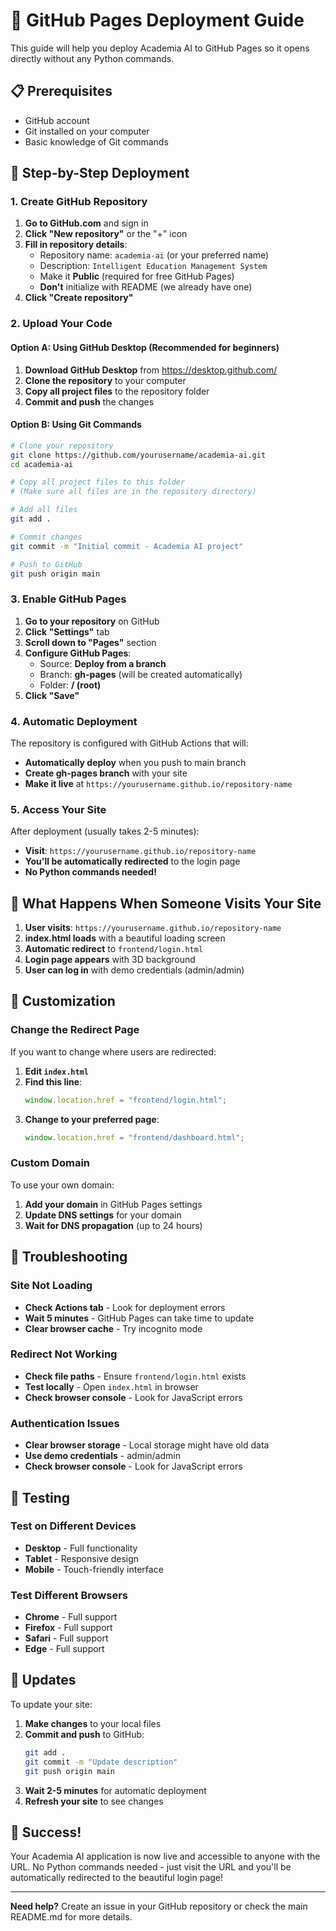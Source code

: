 # 🚀 GitHub Pages Deployment Guide

This guide will help you deploy Academia AI to GitHub Pages so it opens directly without any Python commands.

## 📋 Prerequisites

- GitHub account
- Git installed on your computer
- Basic knowledge of Git commands

## 🔧 Step-by-Step Deployment

### 1. Create GitHub Repository

1. **Go to GitHub.com** and sign in
2. **Click "New repository"** or the "+" icon
3. **Fill in repository details**:
   - Repository name: `academia-ai` (or your preferred name)
   - Description: `Intelligent Education Management System`
   - Make it **Public** (required for free GitHub Pages)
   - **Don't** initialize with README (we already have one)
4. **Click "Create repository"**

### 2. Upload Your Code

#### Option A: Using GitHub Desktop (Recommended for beginners)

1. **Download GitHub Desktop** from https://desktop.github.com/
2. **Clone the repository** to your computer
3. **Copy all project files** to the repository folder
4. **Commit and push** the changes

#### Option B: Using Git Commands

```bash
# Clone your repository
git clone https://github.com/yourusername/academia-ai.git
cd academia-ai

# Copy all project files to this folder
# (Make sure all files are in the repository directory)

# Add all files
git add .

# Commit changes
git commit -m "Initial commit - Academia AI project"

# Push to GitHub
git push origin main
```

### 3. Enable GitHub Pages

1. **Go to your repository** on GitHub
2. **Click "Settings"** tab
3. **Scroll down to "Pages"** section
4. **Configure GitHub Pages**:
   - Source: **Deploy from a branch**
   - Branch: **gh-pages** (will be created automatically)
   - Folder: **/ (root)**
5. **Click "Save"**

### 4. Automatic Deployment

The repository is configured with GitHub Actions that will:

- **Automatically deploy** when you push to main branch
- **Create gh-pages branch** with your site
- **Make it live** at `https://yourusername.github.io/repository-name`

### 5. Access Your Site

After deployment (usually takes 2-5 minutes):

- **Visit**: `https://yourusername.github.io/repository-name`
- **You'll be automatically redirected** to the login page
- **No Python commands needed!**

## 🎯 What Happens When Someone Visits Your Site

1. **User visits**: `https://yourusername.github.io/repository-name`
2. **index.html loads** with a beautiful loading screen
3. **Automatic redirect** to `frontend/login.html`
4. **Login page appears** with 3D background
5. **User can log in** with demo credentials (admin/admin)

## 🔧 Customization

### Change the Redirect Page

If you want to change where users are redirected:

1. **Edit `index.html`**
2. **Find this line**:
   ```javascript
   window.location.href = "frontend/login.html";
   ```
3. **Change to your preferred page**:
   ```javascript
   window.location.href = "frontend/dashboard.html";
   ```

### Custom Domain

To use your own domain:

1. **Add your domain** in GitHub Pages settings
2. **Update DNS settings** for your domain
3. **Wait for DNS propagation** (up to 24 hours)

## 🐛 Troubleshooting

### Site Not Loading

- **Check Actions tab** - Look for deployment errors
- **Wait 5 minutes** - GitHub Pages can take time to update
- **Clear browser cache** - Try incognito mode

### Redirect Not Working

- **Check file paths** - Ensure `frontend/login.html` exists
- **Test locally** - Open `index.html` in browser
- **Check browser console** - Look for JavaScript errors

### Authentication Issues

- **Clear browser storage** - Local storage might have old data
- **Use demo credentials** - admin/admin
- **Check browser console** - Look for JavaScript errors

## 📱 Testing

### Test on Different Devices

- **Desktop** - Full functionality
- **Tablet** - Responsive design
- **Mobile** - Touch-friendly interface

### Test Different Browsers

- **Chrome** - Full support
- **Firefox** - Full support
- **Safari** - Full support
- **Edge** - Full support

## 🔄 Updates

To update your site:

1. **Make changes** to your local files
2. **Commit and push** to GitHub:
   ```bash
   git add .
   git commit -m "Update description"
   git push origin main
   ```
3. **Wait 2-5 minutes** for automatic deployment
4. **Refresh your site** to see changes

## 🎉 Success!

Your Academia AI application is now live and accessible to anyone with the URL. No Python commands needed - just visit the URL and you'll be automatically redirected to the beautiful login page!

---

**Need help?** Create an issue in your GitHub repository or check the main README.md for more details.
